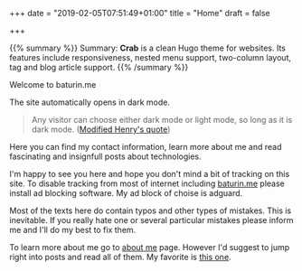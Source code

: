 +++
date = "2019-02-05T07:51:49+01:00"
title = "Home"
draft = false

+++

{{% summary %}}
Summary:
**Crab** is a clean Hugo theme for websites. Its features include
responsiveness, nested menu support, two-column layout, tag and blog
article support.
{{% /summary %}}

Welcome to baturin.me

The site automatically opens in dark mode.
> Any visitor can choose either dark mode or light mode, so long as it is dark mode. ([Modified Henry's quote](https://en.wikiquote.org/wiki/Henry_Ford))

Here you can find my contact information, learn more about me and read
fascinating and insignfull posts about technologies.

I'm happy to see you here and hope you don't mind a bit of tracking on this site. To disable tracking from most of internet including [baturin.me](/) please install ad blocking software. My ad block of choise is adguard.

Most of the texts here do contain typos and other types of mistakes. This is inevitable. If you really hate one or several particular mistakes please inform me and I'll do my best to fix them.

To learn more about me go to [about me](/about/) page.
However I'd suggest to jump right into posts and read all of them. My favorite is [this one](/posts/hello_world).
